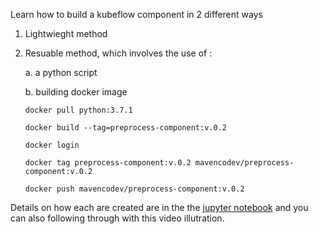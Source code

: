 Learn how to build a kubeflow component in 2 different ways

1. Lightwieght method

2. Resuable method, which involves the use of :

   a. a python script

   b. building docker image 
   
   `docker pull python:3.7.1`
   
   `docker build --tag=preprocess-component:v.0.2`
   
   `docker login`
   
   `docker tag preprocess-component:v.0.2 mavencodev/preprocess-component:v.0.2`
   
   `docker push mavencodev/preprocess-component:v.0.2`

Details on how each are created are in the the [jupyter notebook](https://github.com/MavenCode/KubeflowTraining/blob/master/Day%202/KubeflowComponentsAndPipeline/Labs/1_creatingPipelineComponents/Different%20ways%20to%20build%20a%20Kubeflow%20component%20.ipynb) and you can also following through with this video illutration.
